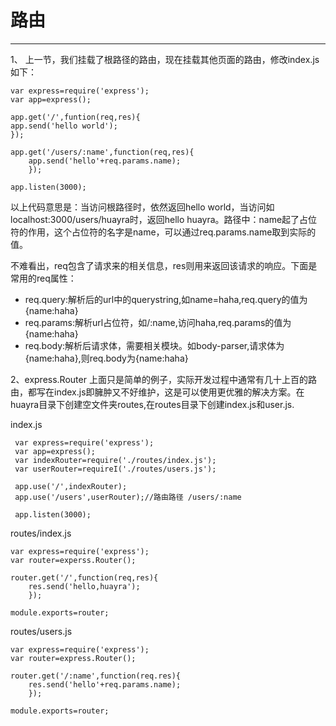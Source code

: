 ﻿# 路由
---
1、
上一节，我们挂载了根路径的路由，现在挂载其他页面的路由，修改index.js如下：

    var express=require('express');
    var app=express();
     
    app.get('/',funtion(req,res){
    app.send('hello world');
    });
        
    app.get('/users/:name',function(req,res){
        app.send('hello'+req.params.name);
        });
        
    app.listen(3000);
    
以上代码意思是：当访问根路径时，依然返回hello world，当访问如localhost:3000/users/huayra时，返回hello huayra。路径中：name起了占位符的作用，这个占位符的名字是name，可以通过req.params.name取到实际的值。
    

不难看出，req包含了请求来的相关信息，res则用来返回该请求的响应。下面是常用的req属性：
	

- req.query:解析后的url中的querystring,如name=haha,req.query的值为{name:haha}
- req.params:解析url占位符，如/:name,访问haha,req.params的值为{name:haha}
- req.body:解析后请求体，需要相关模块。如body-parser,请求体为{name:haha},则req.body为{name:haha}

2、express.Router
	上面只是简单的例子，实际开发过程中通常有几十上百的路由，都写在index.js即臃肿又不好维护，这是可以使用更优雅的解决方案。在huayra目录下创建空文件夹routes,在routes目录下创建index.js和user.js.
	
index.js
	 
	 var express=require('express');
	 var app=express();
	 var indexRouter=require('./routes/index.js');
	 var userRouter=requireI('./routes/users.js');

	 app.use('/',indexRouter);
	 app.use('/users',userRouter);//路由路径 /users/:name

	 app.listen(3000);

routes/index.js
	
	var express=require('express');
	var router=experss.Router();

	router.get('/',function(req,res){
		res.send('hello,huayra');
		});

	module.exports=router;

routes/users.js
	
	var express=require('express');
	var router=express.Router();

	router.get('/:name',function(req.res){
		res.send('hello'+req.params.name);
		});

	module.exports=router;
